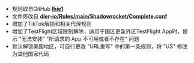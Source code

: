 * 规则取自GitHub [**lhie1**](https://github.com/dler-io/Rules/tree/main)
* 文件修改自 [**dler-io/Rules/main/Shadowrocket/Complete.conf**](https://raw.githubusercontent.com/dler-io/Rules/main/Shadowrocket/Complete.conf)
* 增加了TikTok解锁和相关代理规则
* 增加了TestFlight区域限制解除，适用于国区更新外区TestFlight App时，提示 "无法安装" "所请求的 App 不可用或者不存在" 问题
* 默认解锁美国地区，可自行更改 "URL重写" 中的第一条规则，将 "US" 修改为其他国家代码
